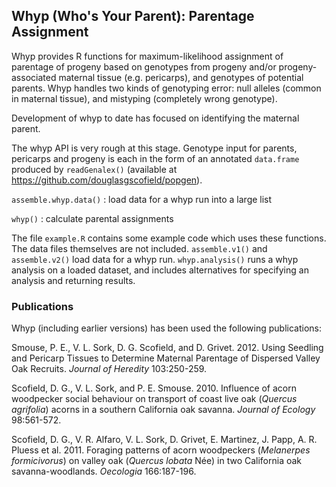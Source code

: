 Whyp (Who's Your Parent): Parentage Assignment
----------------------------------------------

Whyp provides R functions for maximum-likelihood assignment of parentage of
progeny based on genotypes from progeny and/or progeny-associated maternal
tissue (e.g. pericarps), and genotypes of potential parents.  Whyp handles two
kinds of genotyping error: null alleles (common in maternal tissue), and
mistyping (completely wrong genotype).

Development of whyp to date has focused on identifying the maternal parent.

The whyp API is very rough at this stage.  Genotype input for parents,
pericarps and progeny is each in the form of an annotated `data.frame` produced by
`readGenalex()` (available at <https://github.com/douglasgscofield/popgen>).

  `assemble.whyp.data()` : load data for a whyp run into a large list

  `whyp()` : calculate parental assignments

The file `example.R` contains some example code which uses these functions.  The data files themselves are not included.  `assemble.v1()` and `assemble.v2()` load data for a whyp run.  `whyp.analysis()` runs a whyp analysis on a loaded dataset, and includes alternatives for specifying an analysis and returning results. 


### Publications

Whyp (including earlier versions) has been used the following publications:

Smouse, P. E., V. L. Sork, D. G. Scofield, and D. Grivet. 2012. Using Seedling
and Pericarp Tissues to Determine Maternal Parentage of Dispersed Valley Oak
Recruits. _Journal of Heredity_ 103:250-259.

Scofield, D. G., V. L. Sork, and P. E. Smouse. 2010. Influence of acorn
woodpecker social behaviour on transport of coast live oak (_Quercus
agrifolia_) acorns in a southern California oak savanna. _Journal of Ecology_
98:561-572.

Scofield, D. G., V. R. Alfaro, V. L. Sork, D. Grivet, E. Martinez, J. Papp, A.
R. Pluess et al. 2011. Foraging patterns of acorn woodpeckers (_Melanerpes
formicivorus_) on valley oak (_Quercus lobata_ Née) in two California oak
savanna-woodlands. _Oecologia_ 166:187-196.


